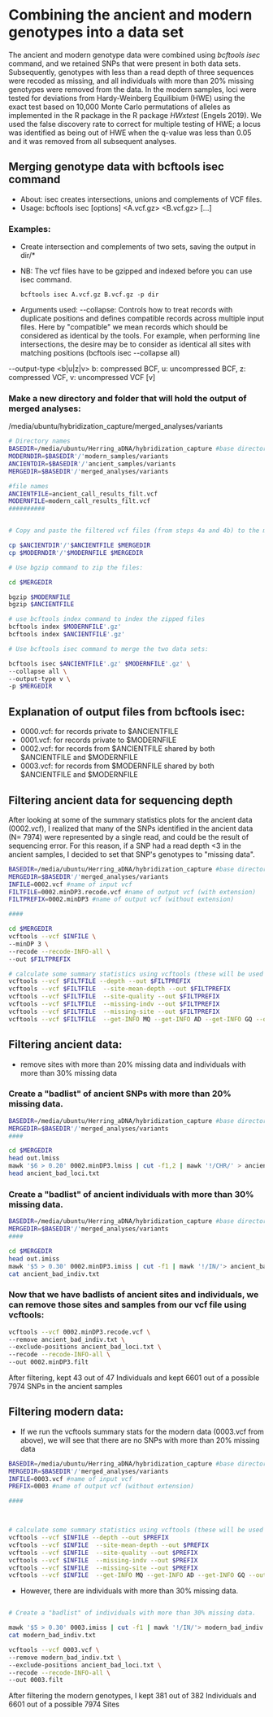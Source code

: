 # Combining the ancient and modern genotypes into a data set

The ancient and modern genotype data were combined using *bcftools isec* command, and we retained SNPs that were present in both data sets. 
Subsequently, genotypes with less than a read depth of three sequences were recoded as missing, and all individuals with more than 20% missing genotypes were removed from the data. In the modern samples, loci were tested for deviations from Hardy-Weinberg Equilibium (HWE) using the exact test based on 10,000 Monte Carlo permutations of alleles as implemented in the R package in the R package *HWxtest* (Engels 2019). We used the false discovery rate to correct for multiple testing of HWE; a locus was identified as being out of HWE when the q-value was less than 0.05 and it was removed from all subsequent analyses.

## Merging genotype data with bcftools isec command
 - About:   isec creates intersections, unions and complements of VCF files. 
 - Usage:   bcftools isec [options] <A.vcf.gz> <B.vcf.gz> [...]
 ### Examples:
 - Create intersection and complements of two sets, saving the output in dir/*
 - NB: The vcf files have to be gzipped and indexed before you can use isec command.
 
    ```bcftools isec A.vcf.gz B.vcf.gz -p dir```
  - Arguments used:
  --collapse: Controls how to treat records with duplicate positions and defines compatible records across multiple input files.
              Here by "compatible" we mean records which should be considered as identical by the tools. 
              For example, when performing line intersections, the desire may be to consider as identical all sites with matching positions (bcftools isec --collapse all)
              
   --output-type <b|u|z|v>   b: compressed BCF, u: uncompressed BCF, z: compressed VCF, v: uncompressed VCF [v]
    
  ### Make a new directory and folder that will hold the output of merged analyses: 
  
  /media/ubuntu/hybridization_capture/merged_analyses/variants
   
   ``` bash
   # Directory names
   BASEDIR=/media/ubuntu/Herring_aDNA/hybridization_capture #base directory
   MODERNDIR=$BASEDIR'/'modern_samples/variants
   ANCIENTDIR=$BASEDIR'/'ancient_samples/variants
   MERGEDIR=$BASEDIR'/'merged_analyses/variants
   
   #file names
   ANCIENTFILE=ancient_call_results_filt.vcf
   MODERNFILE=modern_call_results_filt.vcf
   ##########
  

   # Copy and paste the filtered vcf files (from steps 4a and 4b) to the merged_analyses/variants folder, to continue working with them:
   
   cp $ANCIENTDIR'/'$ANCIENTFILE $MERGEDIR
   cp $MODERNDIR'/'$MODERNFILE $MERGEDIR
   
   # Use bgzip command to zip the files:
   
   cd $MERGEDIR
   
   bgzip $MODERNFILE
   bgzip $ANCIENTFILE
   
   # use bcftools index command to index the zipped files
   bcftools index $MODERNFILE'.gz'
   bcftools index $ANCIENTFILE'.gz'
  
  # Use bcftools isec command to merge the two data sets:
  
 bcftools isec $ANCIENTFILE'.gz' $MODERNFILE'.gz' \
 --collapse all \
 --output-type v \
 -p $MERGEDIR
  
  ```
  
  ## Explanation of output files from bcftools isec:
  - 0000.vcf: for records private to $ANCIENTFILE
  - 0001.vcf: for records private to $MODERNFILE
  - 0002.vcf: for records from $ANCIENTFILE shared by both $ANCIENTFILE and $MODERNFILE 
  - 0003.vcf: for records from $MODERNFILE shared by both $ANCIENTFILE and $MODERNFILE

## Filtering ancient data for sequencing depth
After looking at some of the summary statistics plots for the ancient data (0002.vcf), I realized that many of the SNPs identified in the ancient data (N= 7974) were represented by a single read, and could be the result of sequencing error. For this reason, if a SNP had a read depth <3 in the ancient samples, I decided to set that SNP's genotypes to "missing data".

``` bash
BASEDIR=/media/ubuntu/Herring_aDNA/hybridization_capture #base directory
MERGEDIR=$BASEDIR'/'merged_analyses/variants
INFILE=0002.vcf #name of input vcf 
FILTFILE=0002.minDP3.recode.vcf #name of output vcf (with extension)
FILTPREFIX=0002.minDP3 #name of output vcf (without extension)

####

cd $MERGEDIR
vcftools --vcf $INFILE \
--minDP 3 \
--recode --recode-INFO-all \
--out $FILTPREFIX

# calculate some summary statistics using vcftools (these will be used for filtering the individuals and genotypes later on)
vcftools --vcf $FILTFILE --depth --out $FILTPREFIX
vcftools --vcf $FILTFILE  --site-mean-depth --out $FILTPREFIX
vcftools --vcf $FILTFILE  --site-quality --out $FILTPREFIX
vcftools --vcf $FILTFILE  --missing-indv --out $FILTPREFIX
vcftools --vcf $FILTFILE  --missing-site --out $FILTPREFIX
vcftools --vcf $FILTFILE  --get-INFO MQ --get-INFO AD --get-INFO GQ --out $FILTPREFIX
```

## Filtering ancient data: 
 - remove sites with more than 20% missing data and individuals with more than 30% missing data

### Create a "badlist" of ancient SNPs with more than 20% missing data.
``` bash 
BASEDIR=/media/ubuntu/Herring_aDNA/hybridization_capture #base directory
MERGEDIR=$BASEDIR'/'merged_analyses/variants
####

cd $MERGEDIR
head out.lmiss
mawk '$6 > 0.20' 0002.minDP3.lmiss | cut -f1,2 | mawk '!/CHR/' > ancient_bad_loci.txt
head ancient_bad_loci.txt
```
### Create a "badlist" of ancient individuals with more than 30% missing data.
``` bash
BASEDIR=/media/ubuntu/Herring_aDNA/hybridization_capture #base directory
MERGEDIR=$BASEDIR'/'merged_analyses/variants
####

cd $MERGEDIR
head out.imiss
mawk '$5 > 0.30' 0002.minDP3.imiss | cut -f1 | mawk '!/IN/'> ancient_bad_indiv.txt
cat ancient_bad_indiv.txt
```
### Now that we have badlists of ancient sites and individuals, we can remove those sites and samples from our vcf file using vcftools:

``` bash
vcftools --vcf 0002.minDP3.recode.vcf \
--remove ancient_bad_indiv.txt \
--exclude-positions ancient_bad_loci.txt \
--recode --recode-INFO-all \
--out 0002.minDP3.filt

```
After filtering, kept 43 out of 47 Individuals and kept 6601 out of a possible 7974 SNPs in the ancient samples

## Filtering modern data: 
 - If we run the vcftools summary stats for the modern data (0003.vcf from above), we will see that there are no SNPs with more than 20% missing data

``` bash
BASEDIR=/media/ubuntu/Herring_aDNA/hybridization_capture #base directory
MERGEDIR=$BASEDIR'/'merged_analyses/variants
INFILE=0003.vcf #name of input vcf 
PREFIX=0003 #name of output vcf (without extension)

####



# calculate some summary statistics using vcftools (these will be used for filtering the individuals and genotypes later on)
vcftools --vcf $INFILE --depth --out $PREFIX
vcftools --vcf $INFILE  --site-mean-depth --out $PREFIX
vcftools --vcf $INFILE  --site-quality --out $PREFIX
vcftools --vcf $INFILE  --missing-indv --out $PREFIX
vcftools --vcf $INFILE  --missing-site --out $PREFIX
vcftools --vcf $INFILE  --get-INFO MQ --get-INFO AD --get-INFO GQ --out $PREFIX
```

 - However, there are individuals with more than 30% missing data.
 
 ``` bash

# Create a "badlist" of individuals with more than 30% missing data.

mawk '$5 > 0.30' 0003.imiss | cut -f1 | mawk '!/IN/'> modern_bad_indiv.txt
cat modern_bad_indiv.txt

vcftools --vcf 0003.vcf \
--remove modern_bad_indiv.txt \
--exclude-positions ancient_bad_loci.txt \
--recode --recode-INFO-all \
--out 0003.filt
 ```
 
After filtering the modern genotypes, I kept 381 out of 382 Individuals and 6601 out of a possible 7974 Sites









  
